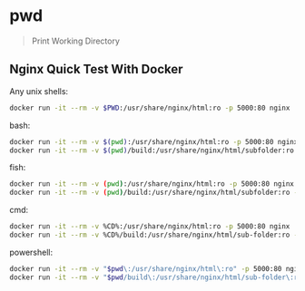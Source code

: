 # pwd

> Print Working Directory

## Nginx Quick Test With Docker

Any unix shells:

```sh
docker run -it --rm -v $PWD:/usr/share/nginx/html:ro -p 5000:80 nginx
```

bash:

```sh
docker run -it --rm -v $(pwd):/usr/share/nginx/html:ro -p 5000:80 nginx
docker run -it --rm -v $(pwd)/build:/usr/share/nginx/html/subfolder:ro -p 5000:80 nginx
```

fish:

```sh
docker run -it --rm -v (pwd):/usr/share/nginx/html:ro -p 5000:80 nginx
docker run -it --rm -v (pwd)/build:/usr/share/nginx/html/subfolder:ro -p 5000:80 nginx
```

cmd:

```sh
docker run -it --rm -v %CD%:/usr/share/nginx/html:ro -p 5000:80 nginx
docker run -it --rm -v %CD%/build:/usr/share/nginx/html/sub-folder:ro -p 5000:80 nginx
```

powershell:

```sh
docker run -it --rm -v "$pwd\:/usr/share/nginx/html\:ro" -p 5000:80 nginx
docker run -it --rm -v "$pwd/build\:/usr/share/nginx/html/sub-folder\:ro" -p 5000:80 nginx
```
